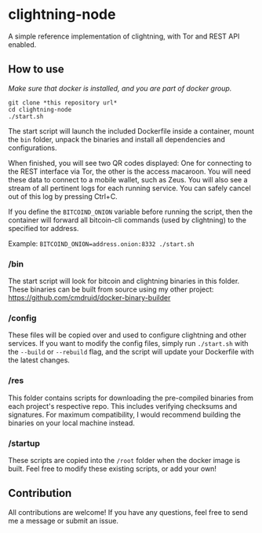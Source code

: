 # clightning-node

A simple reference implementation of clightning, with Tor and REST API enabled.

## How to use

*Make sure that docker is installed, and you are part of docker group.*

```
git clone *this repository url*
cd clightning-node
./start.sh
```

The start script will launch the included Dockerfile inside a container, mount the `bin` folder, unpack the binaries and install all dependencies and configurations.

When finished, you will see two QR codes displayed: One for connecting to the REST interface via Tor, the other is the access macaroon. You will need these data to connect to a mobile wallet, such as Zeus. You will also see a stream of all pertinent logs for each running service. You can safely cancel out of this log by pressing Ctrl+C.

If you define the `BITCOIND_ONION` variable before running the script, then the container will forward all bitcoin-cli commands (used by clightning) to the specified tor address.

Example: `BITCOIND_ONION=address.onion:8332 ./start.sh`

### /bin

The start script will look for bitcoin and clightning binaries in this folder. These binaries can be built from source using my other project: https://github.com/cmdruid/docker-binary-builder

### /config

These files will be copied over and used to configure clightning and other services. If you want to modify the config files, simply run `./start.sh` with the `--build` or `--rebuild` flag, and the script will update your Dockerfile with the latest changes.

### /res

This folder contains scripts for downloading the pre-compiled binaries from each project's respective repo. This includes verifying checksums and signatures. For maximum compatibility, I would recommend building the binaries on your local machine instead.

### /startup

These scripts are copied into the `/root` folder when the docker image is built. Feel free to modify these existing scripts, or add your own!

## Contribution

All contributions are welcome! If you have any questions, feel free to send me a message or submit an issue.